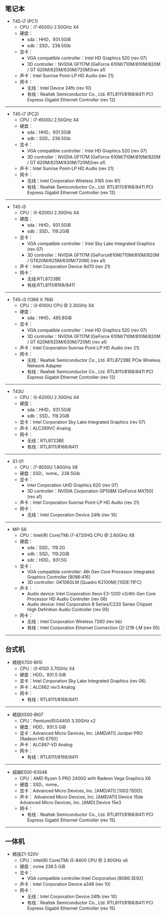 ## 笔记本
- T45-i7 (PC1)
   - CPU：i7-6500U 2.50GHz X4
   - 硬盘：
      - sda：HHD，931.5GiB
      - sdb：SSD，238.5Gib
   - 显卡：
      - VGA compatible controller：Intel HD Graphics 520 (rev 07)
      - 3D controller：NVIDIA GF117M [GeForce 610M/710M/810M/820M / GT 620M/625M/630M/720M](rev a1)
   - 声卡：Intel Sunrise Point-LP HD Audio (rev 21)
   - 网卡：
      - 无线：Intel Device 24fb (rev 10)
      - 有线：Realtek Semiconductor Co., Ltd. RTL8111/8168/8411 PCI Express Gigabit Ethernet Controller (rev 12)
      
*** 
- T45-i7 (PC2)
   - CPU：i7-6500U 2.50GHz X4
   - 硬盘：
      - sda：HHD，931.5GiB
      - sdb：SSD，238.5Gib
   - 显卡：
      - VGA compatible controller：Intel HD Graphics 520 (rev 07)
      - 3D controller：NVIDIA GF117M [GeForce 610M/710M/810M/820M / GT 620M/625M/630M/720M](rev a1)
   - 声卡：Intel Sunrise Point-LP HD Audio (rev 21)
   - 网卡：
      - 无线：Intel Corporation Wireless 3165 (rev 81)
      - 有线：Realtek Semiconductor Co., Ltd. RTL8111/8168/8411 PCI Express Gigabit Ethernet Controller (rev 12)
      
***
- T45-i5
   - CPU：i5-6200U 2.30GHz X4
   - 硬盘：
      - sda：HHD，931.5GiB
      - sdb：SSD，119.2GiB
   - 显卡：
      - VGA compatible controller：Intel Sky Lake Integrated Graphics (rev 07)
      - 3D controller：NVIDIA GF117M [GeForce610M/710M/810M/820M / GT620M/625M/630M/720M] (rev a1)
   - 声卡：Intel Corporation Device 9d70 (rev 21) 
   - 网卡：
      - 无线:RTL8723BE
      - 有线:RTL8111/8168/8411
      
***
- T45-i3 (1366 X 768)
   - CPU：i3-6100U CPU @ 2.30GHz X4
   - 硬盘：
      - sda：HHD，465.8GiB
   - 显卡：
      - VGA compatible controller：Intel HD Graphics 520 (rev 07)
      - 3D controller：NVIDIA GF117M [GeForce 610M/710M/810M/820M / GT 620M/625M/630M/720M] (rev a1)
   - 声卡：Intel Corporation Sunrise Point-LP HD Audio (rev 21)
   - 网卡：
      - 无线：Realtek Semiconductor Co., Ltd. RTL8723BE PCIe Wireless Network Adapter
      - 有线：Realtek Semiconductor Co., Ltd. RTL8111/8168/8411 PCI Express Gigabit Ethernet Controller (rev 12)

***
- T43U
   - CPU：i5-6200U 2.30GHz X4
   - 硬盘：
      - sda：HHD，931.5GiB
      - sdb：SSD，119.2GiB
   - 显卡：Intel Corporation Sky Lake Integrated Graphics (rev 07)
   - 声卡：ALC269VC Analog
   - 网卡：
      - 无线：RTL8723BE
      - 有线：RTL8111/8168/8411

***
- S1-01
   - CPU：i7-8550U 1.80GHz X8
   - 硬盘：SSD，nvme，238.5Gib
   - 显卡：
      - Intel Corporation UHD Graphics 620 (rev 07)
      - 3D controller：NVIDIA Corporation GP108M [GeForce MX150] (rev a1)
   - 声卡：Intel Corporation Sunrise Point-LP HD Audio (rev 21)
   - 网卡：
      - 无线：Intel Corporation Device 24fb (rev 10)
   
***
- MP-S6
   - CPU：Intel(R) Core(TM) i7-4720HQ CPU @ 2.60GHz X8
   - 硬盘：
      - sda：SSD，119.2G
      - sdb：SSD，119.2GiB
      - sdc：HDD，931.5G 
   - 显卡：
      - VGA compatible controller: 4th Gen Core Processor Integrated Graphics Controller [8086:416]
      - 3D controller: GK106GLM [Quadro K2100M] [10DE:11FC]
   - 声卡：
      - Audio device: Intel Corporation Xeon E3-1200 v3/4th Gen Core Processor HD Audio Controller (rev 06)
      - Audio device: Intel Corporation 8 Series/C220 Series Chipset High Definition Audio Controller (rev 05)
   - 网卡：
      - 无线：Intel Corporation Wireless 7260 (rev bb)
      - 有线：Intel Corporation Ethernet Connection (2) I218-LM (rev 05)
      
***
## 台式机
- 精锐X700-BI10
   - CPU：i3-6100 3.70GHz X4
   - 硬盘：HDD，931.5 GiB
   - 显卡：Intel Corporation Sky Lake Integrated Graphics (rev 06)
   - 声卡：ALC662 rev3 Analog
   - 网卡：
      - 有线：RTL8111/8168/8411

***
- 精锐X500-BI07
   - CPU：Pentium(R)G4400 3.30GHz x2
   - 硬盘：HDD，931.5 GiB
   - 显卡：Advanced Micro Devices, Inc. [AMD/ATI] Juniper PRO [Radeon HD 6750]
   - 声卡：ALC887-VD Analog
   - 网卡：
      - 有线：RTL8111/8168/8411

***
- 超越E500-63548
   - CPU：AMD Ryzen 5 PRO 2400G with Radeon Vega Graphics X8
   - 硬盘：SSD，nvme，
   - 显卡：Advanced Micro Devices, Inc. [AMD/ATI] [1002:15DD]
   - 声卡：
   Advanced Micro Devices, Inc. [AMD/ATI] Device 15de
   Advanced Micro Devices, Inc. [AMD] Device 15e3
   - 网卡：
      - 有线：Realtek Semiconductor Co., Ltd. RTL8111/8168/8411 PCI Express Gigabit Ethernet Controller (rev 15)
      
***
## 一体机
- 精锐Z1-520V
   - CPU：Intel(R) Core(TM) i5-8400 CPU @ 2.80GHz x6
   - 硬盘：nvme 238.5 GiB
   - 显卡：
      - VGA compatible controller:Intel Corporation [8086:3E92]
   - 声卡：Intel Corporation Device a348 (rev 10)
   - 网卡：
      - 无线：Intel Corporation Device 24fb (rev 10)
      - 有线：Realtek Semiconductor Co., Ltd. RTL8111/8168/8411 PCI Express Gigabit Ethernet Controller (rev 15)
